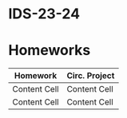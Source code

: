 # IDS-23-24

# Homeworks
| Homework | Circ. Project
| ------------- | ------------- |
| Content Cell  | Content Cell  |
| Content Cell  | Content Cell  |
